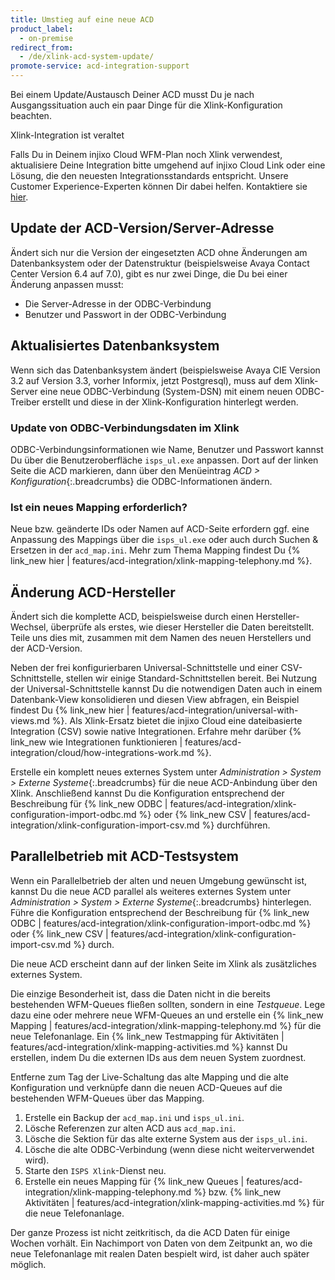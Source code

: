 ```yaml
---
title: Umstieg auf eine neue ACD
product_label:
  - on-premise
redirect_from:
  - /de/xlink-acd-system-update/
promote-service: acd-integration-support
---
```


Bei einem Update/Austausch Deiner ACD musst Du je nach Ausgangssituation auch ein paar Dinge für die Xlink-Konfiguration beachten.

<div markdown="1" class="hint-box-default hint-box-red">

Xlink-Integration ist veraltet

Falls Du in Deinem injixo Cloud WFM-Plan noch Xlink verwendest, aktualisiere Deine Integration bitte umgehend auf injixo Cloud Link oder eine Lösung, die den neuesten Integrationsstandards entspricht. Unsere Customer Experience-Experten können Dir dabei helfen. Kontaktiere sie [hier](https://www.injixo.com/contact/?message_type=support-enquiry&message=Ich%20m%C3%B6chte%20Unterst%C3%BCtzung%20beim%20Update%20meiner%20Integration.%20Mir%20ist%20bewusst,%20dass%20dies%20notwendig%20ist,%20um%20den%20Datenimport%20zu%20injixo%20auch%20nach%20dem%2030.%20Januar%202023%20ohne%20Unterbrechung%20zu%20gew%C3%A4hrleisten.).

</div>

## Update der ACD-Version/Server-Adresse

Ändert sich nur die Version der eingesetzten ACD ohne Änderungen am Datenbanksystem oder der Datenstruktur (beispielsweise Avaya Contact Center Version 6.4 auf 7.0), gibt es nur zwei Dinge, die Du bei einer Änderung anpassen musst:

- Die Server-Adresse in der ODBC-Verbindung
- Benutzer und Passwort in der ODBC-Verbindung

## Aktualisiertes Datenbanksystem

Wenn sich das Datenbanksystem ändert (beispielsweise Avaya CIE Version 3.2 auf Version 3.3, vorher Informix, jetzt Postgresql), muss auf dem Xlink-Server eine neue ODBC-Verbindung (System-DSN) mit einem neuen ODBC-Treiber erstellt und diese in der Xlink-Konfiguration hinterlegt werden.

### Update von ODBC-Verbindungsdaten im Xlink

ODBC-Verbindungsinformationen wie Name, Benutzer und Passwort kannst Du über die Benutzeroberfläche `isps_ul.exe` anpassen. Dort auf der linken Seite die ACD markieren, dann über den Menüeintrag _ACD > Konfiguration_{:.breadcrumbs} die ODBC-Informationen ändern.

### Ist ein neues Mapping erforderlich?

Neue bzw. geänderte IDs oder Namen auf ACD-Seite erfordern ggf. eine Anpassung des Mappings über die `isps_ul.exe` oder auch durch Suchen & Ersetzen in der `acd_map.ini`. Mehr zum Thema Mapping findest Du {% link_new hier | features/acd-integration/xlink-mapping-telephony.md %}.

## Änderung ACD-Hersteller

Ändert sich die komplette ACD, beispielsweise durch einen Hersteller-Wechsel, überprüfe als erstes, wie dieser Hersteller die Daten bereitstellt. Teile uns dies mit, zusammen mit dem Namen des neuen Herstellers und der ACD-Version.

Neben der frei konfigurierbaren Universal-Schnittstelle und einer CSV-Schnittstelle, stellen wir einige Standard-Schnittstellen bereit.
Bei Nutzung der Universal-Schnittstelle kannst Du die notwendigen Daten auch in einem Datenbank-View konsolidieren und diesen View abfragen, ein Beispiel findest Du {% link_new hier | features/acd-integration/universal-with-views.md %}.
Als Xlink-Ersatz bietet die injixo Cloud eine dateibasierte Integration (CSV) sowie native Integrationen. Erfahre mehr darüber {% link_new wie Integrationen funktionieren | features/acd-integration/cloud/how-integrations-work.md %}.

Erstelle ein komplett neues externes System unter _Administration > System > Externe Systeme_{:.breadcrumbs} für die neue ACD-Anbindung über den Xlink. Anschließend kannst Du die Konfiguration entsprechend der Beschreibung für {% link_new ODBC | features/acd-integration/xlink-configuration-import-odbc.md %} oder {% link_new CSV | features/acd-integration/xlink-configuration-import-csv.md %} durchführen.

## Parallelbetrieb mit ACD-Testsystem

Wenn ein Parallelbetrieb der alten und neuen Umgebung gewünscht ist, kannst Du die neue ACD parallel als weiteres externes System unter _Administration > System > Externe Systeme_{:.breadcrumbs} hinterlegen. Führe die Konfiguration entsprechend der Beschreibung für {% link_new ODBC | features/acd-integration/xlink-configuration-import-odbc.md %} oder {% link_new CSV | features/acd-integration/xlink-configuration-import-csv.md %} durch.

Die neue ACD erscheint dann auf der linken Seite im Xlink als zusätzliches externes System.

Die einzige Besonderheit ist, dass die Daten nicht in die bereits bestehenden WFM-Queues fließen sollten, sondern in eine _Testqueue_. Lege dazu eine oder mehrere neue WFM-Queues an und erstelle ein {% link_new Mapping | features/acd-integration/xlink-mapping-telephony.md %} für die neue Telefonanlage. Ein {% link_new Testmapping für Aktivitäten | features/acd-integration/xlink-mapping-activities.md %} kannst Du erstellen, indem Du die externen IDs aus dem neuen System zuordnest.

Entferne zum Tag der Live-Schaltung das alte Mapping und die alte Konfiguration und verknüpfe dann die neuen ACD-Queues auf die bestehenden WFM-Queues über das Mapping.

1. Erstelle ein Backup der `acd_map.ini` und `isps_ul.ini`.
2. Lösche Referenzen zur alten ACD aus `acd_map.ini`.
3. Lösche die Sektion für das alte externe System aus der `isps_ul.ini`.
4. Lösche die alte ODBC-Verbindung (wenn diese nicht weiterverwendet wird).
5. Starte den `ISPS Xlink`-Dienst neu.
6. Erstelle ein neues Mapping für {% link_new Queues | features/acd-integration/xlink-mapping-telephony.md %} bzw. {% link_new Aktivitäten | features/acd-integration/xlink-mapping-activities.md %} für die neue Telefonanlage.

Der ganze Prozess ist nicht zeitkritisch, da die ACD Daten für einige Wochen vorhält. Ein Nachimport von Daten von dem Zeitpunkt an, wo die neue Telefonanlage mit realen Daten bespielt wird, ist daher auch später möglich.
